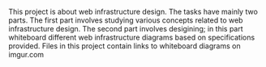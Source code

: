 This project is about web infrastructure design. The tasks have mainly two
parts. The first part involves studying various concepts related to web
infrastructure design. The second part involves desigining; in this part
whiteboard different web infrastructure diagrams based on specifications
provided.
Files in this project contain links to whiteboard diagrams on imgur.com